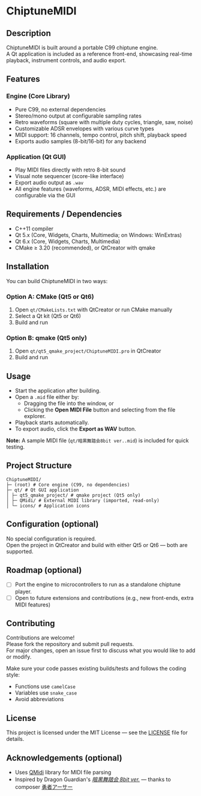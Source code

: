 # ChiptuneMIDI

## Description
<!--- Short introduction of the project. -->
ChiptuneMIDI is built around a portable C99 chiptune engine.  
A Qt application is included as a reference front-end, showcasing real-time playback, instrument controls, and audio export.

## Features
<!--- Key features. -->

### Engine (Core Library)
- Pure C99, no external dependencies
- Stereo/mono output at configurable sampling rates
- Retro waveforms (square with multiple duty cycles, triangle, saw, noise)
- Customizable ADSR envelopes with various curve types
- MIDI support: 16 channels, tempo control, pitch shift, playback speed
- Exports audio samples (8-bit/16-bit) for any backend

### Application (Qt GUI)
- Play MIDI files directly with retro 8-bit sound
- Visual note sequencer (score-like interface)
- Export audio output as `.wav`
- All engine features (waveforms, ADSR, MIDI effects, etc.) are configurable via the GUI



## Requirements / Dependencies
<!--- List of software, libraries, or frameworks required. -->

- C++11 compiler
- Qt 5.x (Core, Widgets, Charts, Multimedia; on Windows: WinExtras)
- Qt 6.x (Core, Widgets, Charts, Multimedia)
- CMake ≥ 3.20 (recommended), or QtCreator with qmake

## Installation
<!--- Steps to install and build. -->
You can build ChiptuneMIDI in two ways:

### Option A: CMake (Qt5 or Qt6)
1. Open `qt/CMakeLists.txt` with QtCreator or run CMake manually
2. Select a Qt kit (Qt5 or Qt6)
3. Build and run

### Option B: qmake (Qt5 only)
1. Open `qt/qt5_qmake_project/ChiptuneMIDI.pro` in QtCreator
2. Build and run

## Usage
<!--- Examples of how to run or use the project. -->

- Start the application after building.
- Open a `.mid` file either by:
  - Dragging the file into the window, or
  - Clicking the **Open MIDI File** button and selecting from the file explorer.
- Playback starts automatically.
- To export audio, click the **Export as WAV** button.

**Note:** A sample MIDI file (`qt/暗黒舞踏会8bit ver..mid`) is included for quick testing.

## Project Structure
<!--- Overview of folders and files. -->
```
ChiptuneMIDI/
├─ (root) # Core engine (C99, no dependencies)
├─ qt/ # Qt GUI application
│ ├─ qt5_qmake_project/ # qmake project (Qt5 only)
│ ├─ QMidi/ # External MIDI library (imported, read-only)
│ └─ icons/ # Application icons
```

## Configuration (optional)
<!--- How to configure settings, environment variables, etc. -->
No special configuration is required.  
Open the project in QtCreator and build with either Qt5 or Qt6 — both are supported.


## Roadmap (optional)
<!--- Planned future improvements. -->
- [ ] Port the engine to microcontrollers to run as a standalone chiptune player.
- [ ] Open to future extensions and contributions (e.g., new front-ends, extra MIDI features)

## Contributing
<!--- Guidelines for external contributors -->
Contributions are welcome!  
Please fork the repository and submit pull requests.  
For major changes, open an issue first to discuss what you would like to add or modify.  

Make sure your code passes existing builds/tests and follows the coding style:
- Functions use `camelCase`
- Variables use `snake_case`
- Avoid abbreviations


## License
<!--- Type of license and conditions. -->
This project is licensed under the MIT License — see the [LICENSE](https://rem.mit-license.org/) file for details.

## Acknowledgements (optional)
<!--- Credits, references, inspirations. -->
- Uses [QMidi](https://github.com/waddlesplash/QMidi) library for MIDI file parsing  
- Inspired by Dragon Guardian's [*暗黒舞踏会 8bit ver.*](https://www.youtube.com/watch?v=RFkPC6qlFmo) — thanks to composer [勇者アーサー](https://x.com/dragonguardiana)